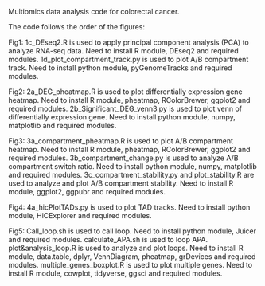 Multiomics data analysis code for colorectal cancer.

The code follows the order of the figures:

Fig1:
1c_DEseq2.R is used to apply principal component analysis (PCA) to analyze RNA-seq data. Need to install R module, DEseq2 and required modules.
1d_plot_compartment_track.py is used to plot A/B compartment track. Need to install python module, pyGenomeTracks and required modules.

Fig2:
2a_DEG_pheatmap.R is used to plot differentially expression gene heatmap. Need to install R module, pheatmap, RColorBrewer, ggplot2 and required modules.
2b_Significant_DEG_venn3.py is used to plot venn of differentially expression gene. Need to install python module, numpy, matplotlib and required modules.

Fig3:
3a_compartment_pheatmap.R is used to plot A/B compartment heatmap. Need to install R module, pheatmap, RColorBrewer, ggplot2 and required modules.
3b_compartment_change.py is used to analyze A/B compartment switch ratio. Need to install python module, numpy, matplotlib and required modules.
3c_compartment_stability.py and plot_stability.R are used to analyze and plot A/B compartment stability. Need to install R module, ggplot2, ggpubr and required modules.

Fig4:
4a_hicPlotTADs.py is used to plot TAD tracks. Need to install python module, HiCExplorer and required modules. 

Fig5:
Call_loop.sh is used to call loop. Need to install python module, Juicer and required modules. 
calculate_APA.sh is used to loop APA.
plot&analysis_loop.R is used to analyze and plot loops. Need to install R module, data.table, dplyr, VennDiagram, pheatmap, grDevices and required modules.
multiple_genes_boxplot.R is used to plot multiple genes. Need to install R module, cowplot, tidyverse, ggsci and required modules.
